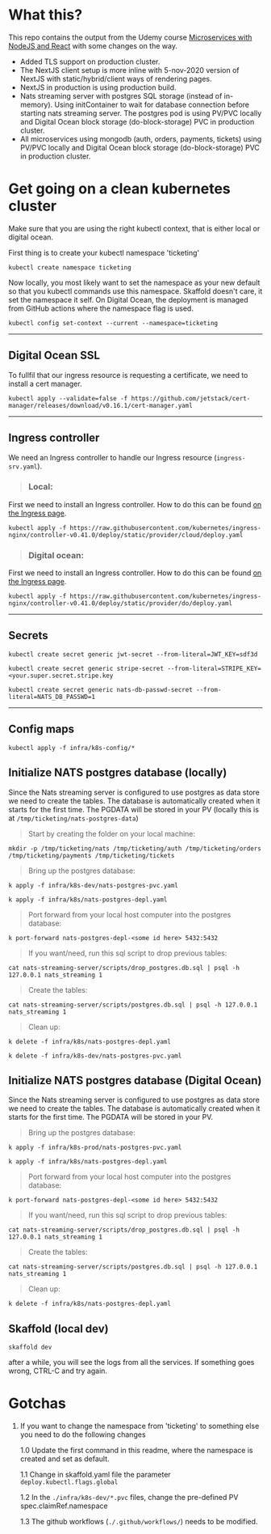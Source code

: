 # What this?

This repo contains the output from the Udemy course [Microservices with NodeJS and React](https://www.udemy.com/course/microservices-with-node-js-and-react) with some changes on the way.

+ Added TLS support on production cluster.
+ The NextJS client setup is more inline with 5-nov-2020 version of NextJS with static/hybrid/client ways of rendering pages.
+ NextJS in production is using production build.
+ Nats streaming server with postgres SQL storage (instead of in-memory). Using initContainer to wait for database connection before starting nats streaming server. The postgres pod is using PV/PVC locally and Digital Ocean block storage (do-block-storage) PVC in production cluster.
+ All microservices using mongodb (auth, orders, payments, tickets) using PV/PVC locally and Digital Ocean block storage (do-block-storage) PVC in production cluster.

# Get going on a clean kubernetes cluster

Make sure that you are using the right kubectl context, that is either local or digital ocean.

First thing is to create your kubectl namespace 'ticketing'

```kubectl create namespace ticketing``` 

Now locally, you most likely want to set the namespace as your new default so that you kubectl commands use this namespace.
Skaffold doesn't care, it set the namespace it self. On Digital Ocean, the deployment is managed from GitHub actions where the namespace
flag is used. 

```kubectl config set-context --current --namespace=ticketing``` 

---
## Digital Ocean SSL

To fullfil that our ingress resource is requesting a certificate, we need to install a cert manager.

```kubectl apply --validate=false -f https://github.com/jetstack/cert-manager/releases/download/v0.16.1/cert-manager.yaml```

---
## Ingress controller

We need an Ingress controller to handle our Ingress resource (```ingress-srv.yaml```).

> ### Local: 

First we need to install an Ingress controller. How to do this can be found [on the Ingress page](https://kubernetes.github.io/ingress-nginx/deploy/#docker-for-mac).

```kubectl apply -f https://raw.githubusercontent.com/kubernetes/ingress-nginx/controller-v0.41.0/deploy/static/provider/cloud/deploy.yaml```

> ### Digital ocean: 

First we need to install an Ingress controller. How to do this can be found [on the Ingress page](https://kubernetes.github.io/ingress-nginx/deploy/#digital-ocean).

```kubectl apply -f https://raw.githubusercontent.com/kubernetes/ingress-nginx/controller-v0.41.0/deploy/static/provider/do/deploy.yaml```


---
## Secrets

```kubectl create secret generic jwt-secret --from-literal=JWT_KEY=sdf3d```

```kubectl create secret generic stripe-secret --from-literal=STRIPE_KEY=<your.super.secret.stripe.key```

```kubectl create secret generic nats-db-passwd-secret --from-literal=NATS_DB_PASSWD=1```


---
## Config maps

```kubectl apply -f infra/k8s-config/*```


## Initialize NATS postgres database (locally)

Since the Nats streaming server is configured to use postgres as data store we need to create the tables. The database is automatically created when it starts for the first time. The PGDATA will be stored in your PV (locally this is at ```/tmp/ticketing/nats-postgres-data```)

> Start by creating the folder on your local machine:

```mkdir -p /tmp/ticketing/nats /tmp/ticketing/auth /tmp/ticketing/orders /tmp/ticketing/payments /tmp/ticketing/tickets```


> Bring up the postgres database:

```k apply -f infra/k8s-dev/nats-postgres-pvc.yaml```

```k apply -f infra/k8s/nats-postgres-depl.yaml```

> Port forward from your local host computer into the postgres database:

```k port-forward nats-postgres-depl-<some id here> 5432:5432```

> If you want/need, run this sql script to drop previous tables:

```cat nats-streaming-server/scripts/drop_postgres.db.sql | psql -h 127.0.0.1 nats_streaming 1```

> Create the tables:

```cat nats-streaming-server/scripts/postgres.db.sql | psql -h 127.0.0.1 nats_streaming 1```

> Clean up:

```k delete -f infra/k8s/nats-postgres-depl.yaml```

```k delete -f infra/k8s-dev/nats-postgres-pvc.yaml```


## Initialize NATS postgres database (Digital Ocean)

Since the Nats streaming server is configured to use postgres as data store we need to create the tables. The database is automatically created when it starts for the first time. The PGDATA will be stored in your PV.

> Bring up the postgres database:

```k apply -f infra/k8s-prod/nats-postgres-pvc.yaml```

```k apply -f infra/k8s/nats-postgres-depl.yaml```

> Port forward from your local host computer into the postgres database:

```k port-forward nats-postgres-depl-<some id here> 5432:5432```

> If you want/need, run this sql script to drop previous tables:

```cat nats-streaming-server/scripts/drop_postgres.db.sql | psql -h 127.0.0.1 nats_streaming 1```

> Create the tables:

```cat nats-streaming-server/scripts/postgres.db.sql | psql -h 127.0.0.1 nats_streaming 1```

> Clean up:

```k delete -f infra/k8s/nats-postgres-depl.yaml```

## Skaffold (local dev)

```skaffold dev```

after a while, you will see the logs from all the services. If something goes wrong, CTRL-C and try again.

# Gotchas

1. If you want to change the namespace from 'ticketing' to something else you need to do the following changes

    1.0 Update the first command in this readme, where the namespace is created and set as default.

    1.1 Change in skaffold.yaml file the parameter ```deploy.kubectl.flags.global```

    1.2 In the ```./infra/k8s-dev/*.pvc``` files, change the pre-defined PV spec.claimRef.namespace

    1.3 The github workflows (```./.github/workflows/```) needs to be modified.